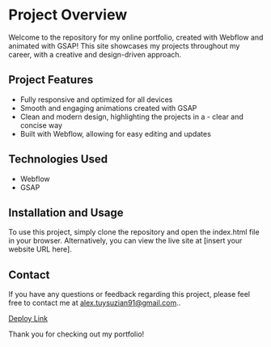 # Project Overview

Welcome to the repository for my online portfolio, created with Webflow and animated with GSAP! This site showcases my projects throughout my career, with a creative and design-driven approach.

## Project Features

- Fully responsive and optimized for all devices
- Smooth and engaging animations created with GSAP
- Clean and modern design, highlighting the projects in a - clear and concise way
- Built with Webflow, allowing for easy editing and updates

## Technologies Used
- Webflow
- GSAP


## Installation and Usage
To use this project, simply clone the repository and open the index.html file in your browser. Alternatively, you can view the live site at [insert your website URL here].

## Contact

If you have any questions or feedback regarding this project, please feel free to contact me at <a href="mailto:alex.tuysuzian91@gmail.com">alex.tuysuzian91@gmail.com</a>..

[Deploy Link](https://alexandre-tzn.webflow.io/)

Thank you for checking out my portfolio!